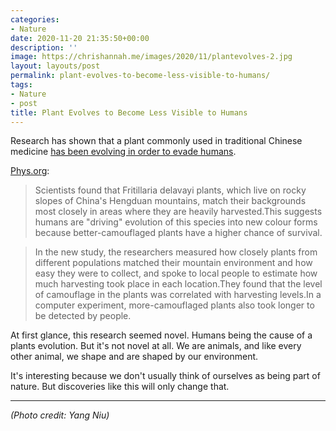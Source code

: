 ```yaml
---
categories:
- Nature
date: 2020-11-20 21:35:50+00:00
description: ''
image: https://chrishannah.me/images/2020/11/plantevolves-2.jpg
layout: layouts/post
permalink: plant-evolves-to-become-less-visible-to-humans/
tags:
- Nature
- post
title: Plant Evolves to Become Less Visible to Humans
---
```


Research has shown that a plant commonly used in traditional Chinese medicine [has been evolving in order to evade humans](https://phys.org/news/2020-11-evolves-visible-humans.html).

[Phys.org](https://phys.org/news/2020-11-evolves-visible-humans.html):

> Scientists found that Fritillaria delavayi plants, which live on rocky slopes of China's Hengduan mountains, match their backgrounds most closely in areas where they are heavily harvested.This suggests humans are "driving" evolution of this species into new colour forms because better-camouflaged plants have a higher chance of survival.

> In the new study, the researchers measured how closely plants from different populations matched their mountain environment and how easy they were to collect, and spoke to local people to estimate how much harvesting took place in each location.They found that the level of camouflage in the plants was correlated with harvesting levels.In a computer experiment, more-camouflaged plants also took longer to be detected by people.

At first glance, this research seemed novel. Humans being the cause of a plants evolution. But it's not novel at all. We are animals, and like every other animal, we shape and are shaped by our environment.

It's interesting because we don't usually think of ourselves as being part of nature. But discoveries like this will only change that.

---

_(Photo credit: Yang Niu)_
